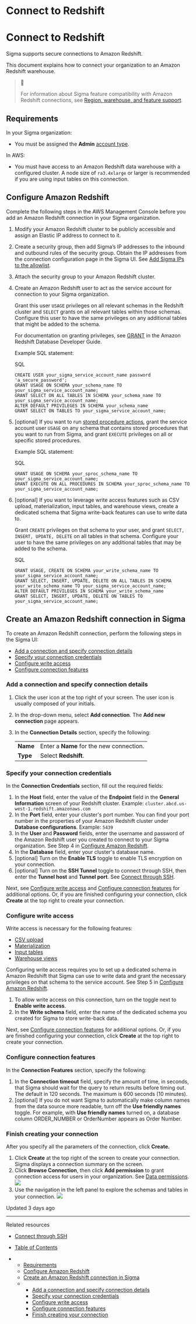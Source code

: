 # Connect to Redshift

# Connect to Redshift

Sigma supports secure connections to Amazon Redshift.

This document explains how to connect your organization to an Amazon Redshift warehouse.

> 📘
>
> For information about Sigma feature compatibility with Amazon Redshift connections, see [Region, warehouse, and feature support](/docs/region-warehouse-and-feature-support).

## Requirements

In your Sigma organization:

* You must be assigned the **Admin** [account type](/docs/user-account-types).

In AWS:

* You must have access to an Amazon Redshift data warehouse with a configured cluster. A node size of `ra3.4xlarge` or larger is recommended if you are using input tables on this connection.

## Configure Amazon Redshift

Complete the following steps in the AWS Management Console before you add an Amazon Redshift connection in your Sigma organization.

1. Modify your Amazon Redshift cluster to be publicly accessible and assign an Elastic IP address to connect to it.
2. Create a security group, then add Sigma’s IP addresses to the inbound and outbound rules of the security group. Obtain the IP addresses from the connection configuration page in the Sigma UI. See [Add Sigma IPs to the allowlist](/docs/connect-to-data-sources#add-sigma-ips-to-the-allowlist).
3. Attach the security group to your Amazon Redshift cluster.
4. Create an Amazon Redshift user to act as the service account for connection to your Sigma organization.

   Grant this user `USAGE` privileges on all relevant schemas in the Redshift cluster and `SELECT` grants on all relevant tables within those schemas. Configure this user to have the same privileges on any additional tables that might be added to the schema.

   For documentation on granting privileges, see [GRANT](https://docs.aws.amazon.com/redshift/latest/dg/r_GRANT.html) in the Amazon Redshift Database Developer Guide.

   Example SQL statement:

   SQL

   ```
   CREATE USER your_sigma_service_account_name password 'a_secure_password'; 
   GRANT USAGE ON SCHEMA your_schema_name TO your_sigma_service_account_name;
   GRANT SELECT ON ALL TABLES IN SCHEMA your_schema_name TO your_sigma_service_account_name;
   ALTER DEFAULT PRIVILEGES IN SCHEMA your_schema_name
   GRANT SELECT ON TABLES TO your_sigma_service_account_name;
   ```
5. [optional] If you want to run [stored procedure actions](/docs/create-actions-that-call-stored-procedures), grant the service account user `USAGE` on any schema that contains stored procedures that you want to run from Sigma, and grant `EXECUTE` privileges on all or specific stored procedures.

   Example SQL statement:

   SQL

   ```
   GRANT USAGE ON SCHEMA your_sproc_schema_name TO your_sigma_service_account_name;
   GRANT EXECUTE ON ALL PROCEDURES IN SCHEMA your_sproc_schema_name TO your_sigma_service_account_name;
   ```
6. [optional] If you want to leverage write access features such as CSV upload, materialization, input tables, and warehouse views, create a dedicated schema that Sigma write-back features can use to write data to.

   Grant `CREATE` privileges on that schema to your user, and grant `SELECT, INSERT, UPDATE, DELETE` on all tables in that schema. Configure your user to have the same privileges on any additional tables that may be added to the schema.

   SQL

   ```
   GRANT USAGE, CREATE ON SCHEMA your_write_schema_name TO your_sigma_service_account_name;
   GRANT SELECT, INSERT, UPDATE, DELETE ON ALL TABLES IN SCHEMA your_write_schema_name TO your_sigma_service_account_name;
   ALTER DEFAULT PRIVILEGES IN SCHEMA your_write_schema_name
   GRANT SELECT, INSERT, UPDATE, DELETE ON TABLES TO your_sigma_service_account_name;
   ```

## Create an Amazon Redshift connection in Sigma

To create an Amazon Redshift connection, perform the following steps in the Sigma UI:

* [Add a connection and specify connection details](#add-a-connection-and-specify-connection-details)
* [Specify your connection credentials](#specify-your-connection-credentials)
* [Configure write access](#configure-write-access)
* [Configure connection features](#configure-connection-features)

### Add a connection and specify connection details

1. Click the user icon at the top right of your screen.
   The user icon is usually composed of your initials.
2. In the drop-down menu, select **Add connection**. The **Add new connection** page appears.
3. In the **Connection Details** section, specify the following:

   |  |  |
   | --- | --- |
   | **Name** | Enter a **Name** for the new connection. |
   | **Type** | Select **Redshift**. |

### Specify your connection credentials

In the **Connection Credentials** section, fill out the required fields:

1. In the **Host** field, enter the value of the **Endpoint** field in the **General Information** screen of your Redshift cluster.
   Example: `cluster.abcd.us-west-1.redshift.amazonaws.com`
2. In the **Port** field, enter your cluster's port number. You can find your port number in the properties of your Amazon Redshift cluster under **Database configurations**.
   Example: `5439`
3. In the **User** and **Password** fields, enter the username and password of the Amazon Redshift user you created to connect to your Sigma organization. See Step 4 in [Configure Amazon Redshift](#configure-amazon-redshift).
4. In the **Database** field, enter your cluster's database name.
5. [optional] Turn on the **Enable TLS** toggle to enable TLS encryption on your connection.
6. [optional] Turn on the **SSH Tunnel** toggle to connect through SSH, then enter the **Tunnel host** and **Tunnel port**. See [Connect through SSH](/docs/connect-through-ssh).

Next, see [Configure write access](/docs/connect-to-databricks#configure-write-access) and [Configure connection features](/docs/connect-to-databricks#configure-connection-features) for additional options. Or, if you are finished configuring your connection, click **Create** at the top right to create your connection.

### Configure write access

Write access is necessary for the following features:

* [CSV upload](/docs/upload-csv-data)
* [Materialization](/docs/materialization)
* [Input tables](/docs/intro-to-input-tables)
* [Warehouse views](/docs/create-and-manage-workbook-warehouse-views)

Configuring write access requires you to set up a dedicated schema in Amazon Redshift that Sigma can use to write data and grant the necessary privileges on that schema to the service account. See Step 5 in [Configure Amazon Redshift](#configure-amazon-redshift).

1. To allow write access on this connection, turn on the toggle next to **Enable write access**.
2. In the **Write schema** field, enter the name of the dedicated schema you created for Sigma to store write-back data.

Next, see [Configure connection features](/docs/connect-to-databricks#configure-connection-features) for additional options. Or, if you are finished configuring your connection, click **Create** at the top right to create your connection.

### Configure connection features

In the **Connection Features** section, specify the following:

1. In the **Connection timeout** field, specify the amount of time, in seconds, that Sigma should wait for the query to return results before timing out. The default in 120 seconds. The maximum is 600 seconds (10 minutes).
2. [optional] If you do not want Sigma to automatically make column names from the data source more readable, turn off the **Use friendly names** toggle. For example, with **Use friendly names** turned on, a database column ORDER\_NUMBER or OrderNumber appears as Order Number.

### Finish creating your connection

After you specify all the parameters of the connection, click **Create.**

1. Click **Create** at the top right of the screen to create your connection. Sigma displays a connection summary on the screen.
2. Click **Browse Connection**, then click **Add permission** to grant connection access for users in your organization. See [Data permissions](/docs/data-permissions-overview).
   ![](https://files.readme.io/641ba71f977c5cce33b88891c248aa71586a969ad54446c8619b176863dc76cb-redshift-new-connection.png)
3. Use the navigation in the left panel to explore the schemas and tables in your connection.
   ![](https://files.readme.io/c740f832f805473e7f35bebecd259c33c6c024c3485d4c340d11b9ff16c6c0cb-redshift-browse-connection.png)

Updated 3 days ago

---

Related resources

* [Connect through SSH](/docs/connect-through-ssh)

* [Table of Contents](#)
* + [Requirements](#requirements)
  + [Configure Amazon Redshift](#configure-amazon-redshift)
  + [Create an Amazon Redshift connection in Sigma](#create-an-amazon-redshift-connection-in-sigma)
  + - [Add a connection and specify connection details](#add-a-connection-and-specify-connection-details)
    - [Specify your connection credentials](#specify-your-connection-credentials)
    - [Configure write access](#configure-write-access)
    - [Configure connection features](#configure-connection-features)
    - [Finish creating your connection](#finish-creating-your-connection)
